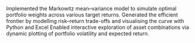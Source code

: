 Implemented the Markowitz mean–variance model to simulate optimal portfolio weights across various target returns.
Generated the efficient frontier by modelling risk–return trade-offs and visualising the curve with Python and Excel
Enabled interactive exploration of asset combinations via dynamic plotting of portfolio volatility and expected return.
